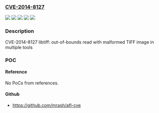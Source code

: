 ### [CVE-2014-8127](https://cve.mitre.org/cgi-bin/cvename.cgi?name=CVE-2014-8127)
![](https://img.shields.io/static/v1?label=Product&message=Red%20Hat%20Enterprise%20Linux%206&color=blue)
![](https://img.shields.io/static/v1?label=Product&message=Red%20Hat%20Enterprise%20Linux%207&color=blue)
![](https://img.shields.io/static/v1?label=Version&message=!%200%3A3.9.4-18.el6_8%20&color=brighgreen)
![](https://img.shields.io/static/v1?label=Version&message=!%200%3A4.0.3-25.el7_2%20&color=brighgreen)
![](https://img.shields.io/static/v1?label=Vulnerability&message=Out-of-bounds%20Read&color=brighgreen)

### Description

CVE-2014-8127 libtiff: out-of-bounds read with malformed TIFF image in multiple tools

### POC

#### Reference
No PoCs from references.

#### Github
- https://github.com/mrash/afl-cve

